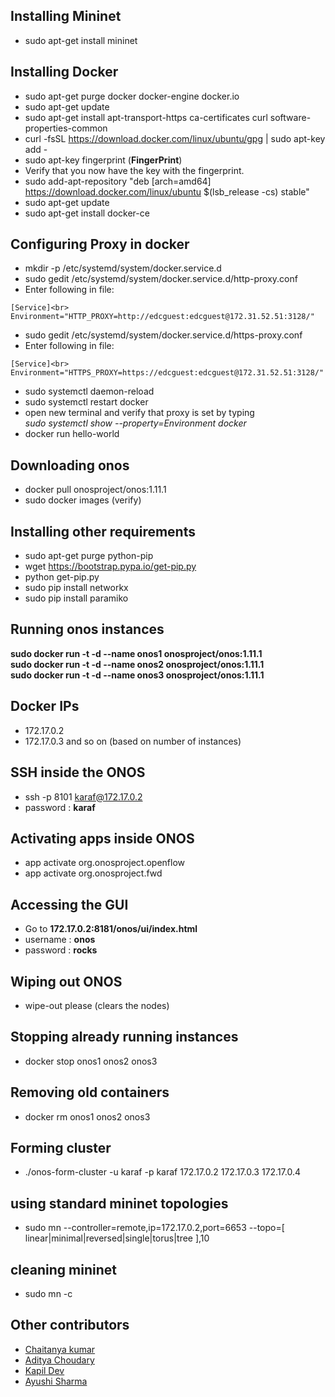 ## Installing Mininet
* sudo apt-get install mininet

## Installing Docker
* sudo apt-get purge docker docker-engine docker.io
* sudo apt-get update
* sudo apt-get install apt-transport-https ca-certificates curl software-properties-common
* curl -fsSL https://download.docker.com/linux/ubuntu/gpg | sudo apt-key add -
* sudo apt-key fingerprint (**FingerPrint**)
* Verify that you now have the key with the fingerprint.
* sudo add-apt-repository "deb [arch=amd64] https://download.docker.com/linux/ubuntu $(lsb_release -cs) stable"
* sudo apt-get update
* sudo apt-get install docker-ce

## Configuring Proxy in docker
* mkdir -p /etc/systemd/system/docker.service.d
* sudo gedit /etc/systemd/system/docker.service.d/http-proxy.conf
* Enter following in file:<br>
```
[Service]<br>
Environment="HTTP_PROXY=http://edcguest:edcguest@172.31.52.51:3128/"
```
* sudo gedit /etc/systemd/system/docker.service.d/https-proxy.conf
* Enter following in file:<br>
```
[Service]<br>
Environment="HTTPS_PROXY=https://edcguest:edcguest@172.31.52.51:3128/"
```
* sudo systemctl daemon-reload
* sudo systemctl restart docker
* open new terminal and verify that proxy is set by typing <br> *sudo systemctl show --property=Environment docker*
* docker run hello-world
## Downloading onos
* docker pull onosproject/onos:1.11.1
* sudo docker images (verify)
## Installing other requirements
* sudo apt-get purge python-pip
* wget https://bootstrap.pypa.io/get-pip.py
* python get-pip.py
* sudo pip install networkx
* sudo pip install paramiko

## Running onos instances
**sudo docker run -t -d --name onos1 onosproject/onos:1.11.1**<br>
 **sudo docker run -t -d --name onos2 onosproject/onos:1.11.1**<br>
**sudo docker run -t -d --name onos3 onosproject/onos:1.11.1**<br>
## Docker IPs
* 172.17.0.2
* 172.17.0.3 and so on (based on number of instances)
## SSH inside the ONOS
* ssh -p 8101 karaf@172.17.0.2
* password : **karaf**
## Activating apps inside ONOS
* app activate org.onosproject.openflow
* app activate org.onosproject.fwd
## Accessing the GUI 
* Go to **172.17.0.2:8181/onos/ui/index.html**
* username : **onos**
* password : **rocks**
## Wiping out ONOS
* wipe-out please (clears the nodes)
## Stopping already running instances
* docker stop onos1 onos2 onos3
## Removing old containers
* docker rm onos1 onos2 onos3
## Forming cluster
* ./onos-form-cluster -u karaf -p karaf 172.17.0.2 172.17.0.3 172.17.0.4
## using standard mininet topologies
* sudo mn --controller=remote,ip=172.17.0.2,port=6653 --topo=[ linear|minimal|reversed|single|torus|tree ],10 
## cleaning mininet
* sudo mn -c

## Other contributors
* [Chaitanya kumar](https://github.com/Jackson2398)
* [Aditya Choudary](http://github.com/adityachd123)
* [Kapil Dev](https://www.google.com)
* [Ayushi Sharma](https://www.google.com)
